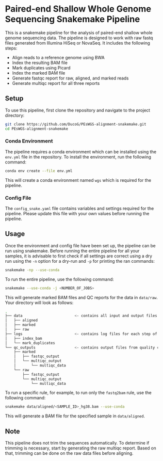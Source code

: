 # Paired-end Shallow Whole Genome Sequencing Snakemake Pipeline

This is a snakemake pipeline for the analysis of paired-end shallow whole genome sequencing data. The pipeline is designed to work with raw fastq files generated from Illumina HiSeq or NovaSeq. It includes the following steps:

- Align reads to a reference genome using BWA
- Index the resulting BAM file
- Mark duplicates using Picard
- Index the marked BAM file
- Generate fastqc report for raw, aligned, and marked reads
- Generate multiqc report for all three reports

## Setup

To use this pipeline, first clone the repository and navigate to the project directory:

```bash
git clone https://github.com/DucoG/PEsWGS-alignment-snakemake.git
cd PEsWGS-alignment-snakemake
```

### Conda Environment

The pipeline requires a conda environment which can be installed using the `env.yml` file in the repository. To install the environment, run the following command:
```bash
conda env create --file env.yml
```

This will create a conda environment named `wgs` which is required for the pipeline.

### Config File

The `config_snake.yaml` file contains variables and settings required for the pipeline. Please update this file with your own values before running the pipeline.

## Usage
Once the environment and config file have been set up, the pipeline can be run using snakemake. Before running the entire pipeline for all your samples, it is advisable to first check if all settings are correct using a dry run using the `-n` option for a dry-run and `-p` for printing the ran commands:
```bash
snakemake -np --use-conda
```

To run the entire pipeline, use the following command:
```bash
snakemake --use-conda -j <NUMBER_OF_JOBS>
```
This will generate marked BAM files and QC reports for the data in `data/raw`. Your directory will look as follows:
```bash
.
├── data                        <- contains all input and output files for the pipeline
│   ├── aligned
│   ├── marked
│   ├── raw
├── logs                        <- contains log files for each step of the pipeline
│   ├── index_bam
│   └── mark_duplicates
└── qc_outputs                  <- contains output files from quality control steps
    ├── marked
    │   ├── fastqc_output
    │   └── multiqc_output
    │       └── multiqc_data
    └── raw
        ├── fastqc_output
        └── multiqc_output
            └── multiqc_data
```


To run a specific rule, for example, to run only the `fastq2bam` rule, use the following command:

```bash
snakemake data/aligned/<SAMPLE_ID>_hg38.bam --use-conda
```
This will generate a BAM file for the specified sample in `data/aligned`.

## Note

This pipeline does not trim the sequences automatically. To determine if trimming is necessary, start by generating the raw multiqc report. Based on that, trimming can be done on the raw data files before aligning.


